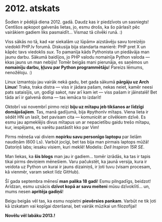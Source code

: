 # 2012. atskats

Šodien ir pēdējā diena 2012. gadā. Daudz kas ir piedzīvots un sasniegts! Centīšos apkopot galvenās lietas, jo, esmu drošs, ka šo pārlasīt pēc vairākiem gadiem liks pasmaidīt... Vismaz tā cilvēki runā. :)

Viss sākās no tā, kad «ar siekalām uz lūpām» aizstāvēju savu toreizējo viedokli PHP.lv forumā. Diskusija bija standarta manierē: PHP pret X un kāpēc tavs viedoklis _sux_. To pamanīja kāds Pythonista un piedāvāja man jaunu darbu. Sākumā baidījos, jo PHP valodu nomainīja Python valoda — kkas jauns un man nebijis! Tomēr beigās mani pierunāja, es saņēmos un **nomainīju darbu, ķļuvu par Python programmētāju**! Pareizs lēmums, nenožēloju. :)

Linux izmantoju jau vairāk nekā gadu, bet gada sākumā **pārgāju uz Arch Linux**! Traka, traka distra — viss ir jādara pašam, nekas neiet, kamēr neesi pats sataisījis, un, godīgi sakot, nav arī kam iet — viss pašam ir jāinstalē! Bet tāda arī ir galvenā doma — tas iemāca to izdarīt!

Oktobrī vai novembrī pirmo reizi **biju uz mītapu jeb tikšanos ar līdzīgi domājošajiem**. Tas, manā gadījumā, bija #pythonlv mītaps. Viena lieta ir sēdēt HN un lasīt, bet pavisam cita — komunicēt ar cilvēkiem dzīvē. Es esmu jau apmeklējis divus mītapus un ar nepacietību gaidu trešo mītapu, kur, iespējams, es varētu pastāstīt kko par Vim!

Pirms mēneša vai diviem **nopirku savu personīgo laptopu** par lielām naudiņām (600 Ls). Varbūt jocīgi, bet tas bija man pirmais laptops mūžā! Datoriņš labs; iesaku visiem, kuri meklē! Modelis: _Dell Inspiron 15R SE_.

Man liekas, ka **šis blogs** man jau ir gadiem... tomēr izrādās, ka tas ir tapis tikai pirms deviņiem mēnešiem. Varu pačukstēt, ka jaunā versija, kura ir veidota uz Python un kurai ir jauns dizainiņš, ir ļoti tuvu (visam procesam, kā vienmēr, varam sekot līdz GitHub).

Šī gada septembra mēnesī **man palika 18 gadi**! Esmu pilngadīgs, beidzot! Arīdzan, esmu uzsācis **dzīvot kopā ar savu meiteni** mūsu dzīvoklītī... un, mums nesen **apritēja gadiņš**!

Beigu beigās vēl tas, ka esmu nopietni **pievērsies pankam**. Varbūt ne tik ļoti kā izskatam vai kopīgai dzeršanai, bet vairāk mūzikai un filozofijai!

**Novēlu vēl labāku 2013.!**